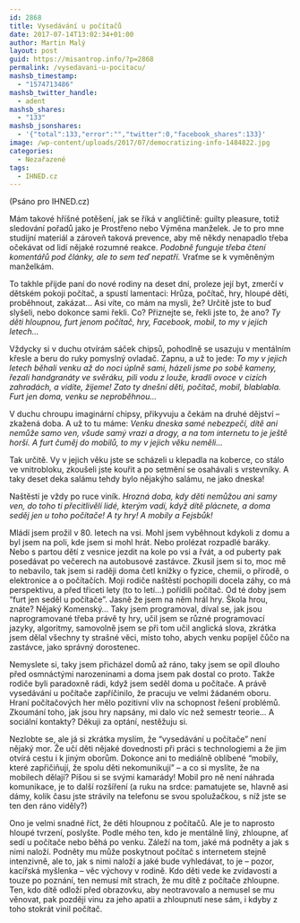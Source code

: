 ```yaml
---
id: 2868
title: Vysedávání u počítačů
date: 2017-07-14T13:02:34+01:00
author: Martin Malý
layout: post
guid: https://misantrop.info/?p=2868
permalink: /vysedavani-u-pocitacu/
mashsb_timestamp:
  - "1574713486"
mashsb_twitter_handle:
  - adent
mashsb_shares:
  - "133"
mashsb_jsonshares:
  - '{"total":133,"error":"","twitter":0,"facebook_shares":133}'
image: /wp-content/uploads/2017/07/democratizing-info-1484822.jpg
categories:
  - Nezařazené
tags:
  - IHNED.cz
---
```

(Psáno pro IHNED.cz)

Mám takové hříšné potěšení, jak se říká v angličtině: guilty pleasure, totiž sledování pořadů jako je Prostřeno nebo Výměna manželek. Je to pro mne studijní materiál a zároveň taková prevence, aby mě někdy nenapadlo třeba očekávat od lidí nějaké rozumné reakce. _Podobně funguje třeba čtení komentářů pod články, ale to sem teď nepatří._ Vraťme se k vyměněným manželkám.

To takhle přijde paní do nové rodiny na deset dní, proleze její byt, zmerčí v dětském pokoji počítač, a spustí lamentaci: Hrůza, počítač, hry, hloupé děti, proběhnout, zakázat… Asi víte, co mám na mysli, že? Určitě jste to buď slyšeli, nebo dokonce sami řekli. Co? Přiznejte se, řekli jste to, že ano? _Ty děti hloupnou, furt jenom počítač, hry, Facebook, mobil, to my v jejich letech…_

Vždycky si v duchu otvírám sáček chipsů, pohodlně se usazuju v mentálním křesle a beru do ruky pomyslný ovladač. Zapnu, a už to jede: _To my v jejich letech běhali venku až do noci úplně sami, házeli jsme po sobě kameny, řezali handgranáty ve svěráku, pili vodu z louže, kradli ovoce v cizích zahradách, a vidíte, žijeme! Zato ty dnešní děti, počítač, mobil, blablabla. Furt jen doma, venku se neproběhnou…_

V duchu chroupu imaginární chipsy, přikyvuju a čekám na druhé dějství &#8211; zkažená doba. A už to tu máme: _Venku dneska samé nebezpečí, dítě ani nemůže samo ven, všude samý vrazi a drogy, a na tom internetu to je ještě horší. A furt čuměj do mobilů, to my v jejich věku neměli…_

Tak určitě. Vy v jejich věku jste se scházeli u klepadla na koberce, co stálo ve vnitrobloku, zkoušeli jste kouřit a po setmění se osahávali s vrstevníky. A taky deset deka salámu tehdy bylo nějakýho salámu, ne jako dneska!

Naštěstí je vždy po ruce viník. _Hrozná doba, kdy děti nemůžou ani samy ven, do toho ti přecitlivělí lidé, kterým vadí, když dítě plácnete, a doma seděj jen u toho počítače! A ty hry! A mobily a Fejsbůk!_

Mládí jsem prožil v 80. letech na vsi. Mohl jsem vyběhnout kdykoli z domu a byl jsem na poli, kde jsem si mohl hrát. Nebo prolézat rozpadlé baráky. Nebo s partou dětí z vesnice jezdit na kole po vsi a řvát, a od puberty pak posedávat po večerech na autobusové zastávce. Zkusil jsem si to, moc mě to nebavilo, tak jsem si raději doma četl knížky o fyzice, chemii, o přírodě, o elektronice a o počítačích. Moji rodiče naštěstí pochopili docela záhy, co má perspektivu, a před třiceti lety (to to letí…) pořídili počítač. Od té doby jsem “furt jen seděl u počítače”. Jasně že jsem na něm hrál hry. Škola hrou, znáte? Nějaký Komenský… Taky jsem programoval, díval se, jak jsou naprogramované třeba právě ty hry, učil jsem se různé programovací jazyky, algoritmy, samovolně jsem se při tom učil anglická slova, zkrátka jsem dělal všechny ty strašné věci, místo toho, abych venku popíjel čůčo na zastávce, jako správný dorostenec.

Nemyslete si, taky jsem přicházel domů až ráno, taky jsem se opil dlouho před osmnáctými narozeninami a doma jsem pak dostal co proto. Takže rodiče byli paradoxně rádi, když jsem seděl doma u počítače. A právě vysedávání u počítače zapříčinilo, že pracuju ve velmi žádaném oboru. Hraní počítačových her mělo pozitivní vliv na schopnost řešení problémů. Zkoumání toho, jak jsou hry napsány, mi dalo víc než semestr teorie… A sociální kontakty? Děkuji za optání, nestěžuju si.

Nezlobte se, ale já si zkrátka myslím, že “vysedávání u počítače” není nějaký mor. Že učí děti nějaké dovednosti při práci s technologiemi a že jim otvírá cestu i k jiným oborům. Dokonce ani to mediálně oblíbené “mobily, které zapřičiňují, že spolu děti nekomunikují” &#8211; a co si myslíte, že na mobilech dělají? Píšou si se svými kamarády! Mobil pro ně není náhrada komunikace, je to další rozšíření (a ruku na srdce: pamatujete se, hlavně asi dámy, kolik času jste strávily na telefonu se svou spolužačkou, s níž jste se ten den ráno viděly?)

Ono je velmi snadné říct, že děti hloupnou z počítačů. Ale je to naprosto hloupé tvrzení, poslyšte. Podle mého ten, kdo je mentálně líný, zhloupne, ať sedí u počítače nebo běhá po venku. Záleží na tom, jaké má podněty a jak s nimi naloží. Podněty mu může poskytnout počítač s internetem stejně intenzivně, ale to, jak s nimi naloží a jaké bude vyhledávat, to je &#8211; pozor, kacířská myšlenka &#8211; věc výchovy v rodině. Kdo děti vede ke zvídavosti a touze po poznání, ten nemusí mít strach, že mu dítě z počítače zhloupne. Ten, kdo dítě odloží před obrazovku, aby neotravovalo a nemusel se mu věnovat, pak později vinu za jeho apatii a zhloupnutí nese sám, i kdyby z toho stokrát vinil počítač.